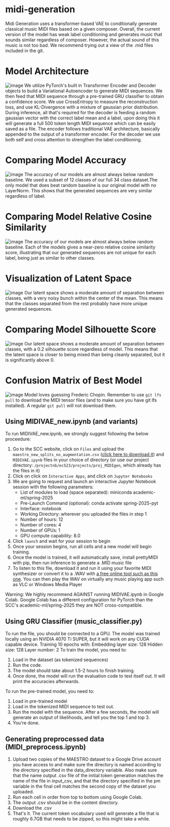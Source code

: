# midi-generation
Midi Generation uses a transformer-based VAE to conditionally generate classical music MIDI files based on a given composer. Overall, the current version of the model has weak label conditioning and generates music that sounds similar regardless of composer. However, the actual sound of this music is not too bad. We recommend trying out a view of the .mid files included in the git.
# Model Architecture
![image](https://github.com/user-attachments/assets/9bb9e6cd-8b0f-4856-a8bf-c0a474364a6e)
We utilize PyTorch's built in Transformer Encoder and Decoder objects to build a Variational Autoencoder to generate MIDI sequences. We then feed that MIDI sequence through a pre-trained GRU classifier to obtain a confidence score. We use CrossEntropy to measure the reconstruction loss, and use KL-Divergence with a mixture of gaussian prior distribution. During inference, all that's required for the decoder is feeding a random gaussian vector with the correct label mean and a label, upon doing this it will generate a full 500 token length MIDI sequence which can be easily saved as a file. The encoder follows traditional VAE architecture, basically appended to the output of a transformer encoder. For the decoder we use both self and cross attention to strengthen the label conditioning.
# Comparing Model Accuracy
![image](https://github.com/user-attachments/assets/42a81f12-50fa-4bdc-9fe1-912bc3a729b5)
The accuracy of our models are almost always below random baseline. We used a subset of 12 classes of our full 34 class dataset.The only model that does beat random baseline is our original model with no LayerNorm. This shows that the generated sequences are very similar regardless of label.
# Comparing Model Relative Cosine Similarity
![image](https://github.com/user-attachments/assets/3bda05a3-1e00-4c26-8d54-fee3aa8a93cc)
The accuracy of our models are almost always below random baseline. Each of the models gives a near-zero relative cosine similarity score, illustrating that our generated sequences are not unique for each label, being just as similar to other classes.
# Visualization of Latent Space
![image](https://github.com/user-attachments/assets/ddce73ab-afb7-4269-af5f-d2c2ee6a384b)
Our latent space shows a moderate amount of separation between classes, with a very noisy bunch within the center of the mean. This means that the classes separated from the rest probably have more unique generated sequences.
# Comparing Model Silhouette Score
![image](https://github.com/user-attachments/assets/6b94ebb8-bad1-4926-9a49-f520e8aacd04)
Our latent space shows a moderate amount of separation between classes, with a 0.2 silhouette score regardless of model. This means that the latent space is closer to being mixed than being cleanly separated, but it is significantly above 0.
# Confusion Matrix of Best Model
![image](https://github.com/user-attachments/assets/09ab8cef-3498-4d80-a851-3fb95a321a5b)
Model loves guessing Frederic Chopin.
Remember to use `git lfs pull` to download the MIDI tensor files (and to make sure you have git lfs installed). A regular `git pull` will not download them.

## Using MIDIVAE_new.ipynb (and variants)

To run MIDIVAE_new.ipynb, we strongly suggest following the below proceedure:
1. Go to the SCC website, click on `Files` and upload the `maestro_new_splits_no_augmentation.csv` ([click here to download it](https://drive.google.com/file/d/1HU-lg5HUxXzuaV72yaIFfDMYe-YD4Tns/view)) and `MIDIVAE.ipynb` files in your choice of directory (or use our project directory: `/projectnb/ec523/projects/proj_MIDIgen`, which already has the files in it)
2. Click on click on `Interactive Apps`, and click on `Jupyter Notebooks`
3. We are going to request and launch an interactive Jupyter Notebook session with the following parameters:
    - List of modules to load (space separated): miniconda academic-ml/spring-2025
    - Pre-Launch Command (optional): conda activate spring-2025-pyt
    - Interface: notebook
    - Working Directory: wherever you uploaded the files in step 1
    - Number of hours: 12
    - Number of cores: 4
    - Number of GPUs: 1
    - GPU compute capability: 8.0
4. Click `launch` and wait for your session to begin
5. Once your session begins, run all cells and a new model will begin training.
6. Once the model is trained, it will automatically save, install prettyMIDI with pip, then run inference to generate a .MID music file
7. To listen to this file, download it and run it using your favorite MIDI synthesizer or convert it to a .WAV with [a free online tool such as this one](https://www.zamzar.com/convert/midi-to-wav/). You can then play the WAV on virtually any music playing app such as VLC or Windows Media Player

Warning: We highly recommend AGAINST running MIDIVAE.ipynb in Google Colab. Google Colab has a different configuration for PyTorch than the SCC's academic-ml/spring-2025 they are NOT cross-compatible. 


## Using GRU Classifier (music_classifier.py)

To run the file, you should be connected to a GPU. The model was trained locally using an NVIDIA 4070 Ti SUPER, but it will work on any CUDA capable device. 
Training 10 epochs with: 
Embedding layer size: 128
Hidden size: 128
Layer number: 2
To train the model, you need to:
1. Load in the dataset (as tokenized sequences)
2. Run the code.
3. The model should take about 1.5-2 hours to finish training.
4. Once done, the model will run the evaluation code to test itself out. It will print the accuracies afterwards.


To run the pre-trained model, you need to:
1. Load in pre-trained model
2. Load in the tokenized MIDI sequence to test out.
3. Run the model with the sequence. After a few seconds, the model will generate an output of likelihoods, and tell you the top 1 and top 3.
4. You're done.

## Generating preprocessed data (MIDI_preprocess.ipynb)
1. Upload two copies of the MAESTRO dataset to a Google Drive account you have access to and make sure the directory is named according to the directory specified in the data_directory variable. Also make sure that the name output .csv file of the initial token generation matches the name of the file in input_csv, and that the directory specified in the pm variable in the final cell matches the second copy of the dataset you uploaded. 
2.  Run each cell in order from top to bottom using Google Colab.
3. The output .csv should be in the content directory.
4. Download the .csv
5. That's it. The current token vocabulary used will generate a file that is roughly 6.7GB that needs to be zipped, so this might take a while.
